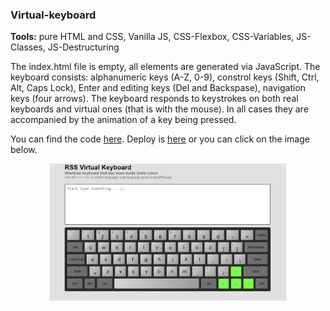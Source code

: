 ### Virtual-keyboard

<p><strong>Tools:</strong> pure HTML and CSS, Vanilla JS, CSS-Flexbox, CSS-Variables, JS-Classes, JS-Destructuring</p>

<p>The index.html file is empty, all elements are generated via JavaScript. The keyboard consists: alphanumeric keys (A-Z, 0-9), constrol keys (Shift, Ctrl, Alt, Caps Lock), Enter and editing keys (Del and Backspase), navigation keys (four arrows). 
The keyboard responds to keystrokes on both real keyboards and virtual ones (that is with the mouse). In all cases they are accompanied by the animation of a key being pressed.</p>

<p>You can find the code <a href="https://github.com/confesssa/virtual-keyboard">here</a>. Deploy is <a href="https://confesssa.github.io/virtual-keyboard/?target=_blank">here</a> or you can click on the image below.</p>
<p align="center">
<a href="https://confesssa.github.io/virtual-keyboard/?target=_blank">
<img width="75%" src ="./assets/keyboard.png"></a>
</p>